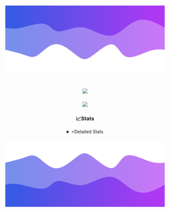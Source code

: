 ![Header](./header.png)
<div align="center">

<h1 align="center">
  <a href="https://git.io/typing-svg">
    <img src="https://readme-typing-svg.herokuapp.com/?lines=Hello,+There!+👋;This+is+chicho.;CEO+on+Hely+Development....;&center=true&size=25">
  </a>
</h1>
  
<p align="center">
  <img src="https://lanyard.cnrad.dev/api/852683595378196480" />
</p>

### 📈Stats
<details>
    <summary> ⚡Detailed Stats</summary>
    <br/>

<!--START_SECTION:waka-->
![Code Time](http://img.shields.io/badge/Code%20Time-341%20hrs%204%20mins-blue)

![Profile Views](http://img.shields.io/badge/Profile%20Views-1-blue)

**🐱 My GitHub Data** 

> 📦 42.6 kB Used in GitHub's Storage 
 > 
> 🏆 22 Contributions in the Year 2023
 > 
> 🚫 Not Opted to Hire
 > 
> 📜 7 Public Repositories 
 > 
> 🔑 9 Private Repositories 
 > 
**I'm a Night 🦉** 

```text
🌞 Morning                17 commits          ██░░░░░░░░░░░░░░░░░░░░░░░   06.59 % 
🌆 Daytime                30 commits          ███░░░░░░░░░░░░░░░░░░░░░░   11.63 % 
🌃 Evening                123 commits         ████████████░░░░░░░░░░░░░   47.67 % 
🌙 Night                  88 commits          █████████░░░░░░░░░░░░░░░░   34.11 % 
```
📅 **I'm Most Productive on Tuesday** 

```text
Monday                   19 commits          ██░░░░░░░░░░░░░░░░░░░░░░░   07.36 % 
Tuesday                  59 commits          ██████░░░░░░░░░░░░░░░░░░░   22.87 % 
Wednesday                47 commits          █████░░░░░░░░░░░░░░░░░░░░   18.22 % 
Thursday                 30 commits          ███░░░░░░░░░░░░░░░░░░░░░░   11.63 % 
Friday                   35 commits          ███░░░░░░░░░░░░░░░░░░░░░░   13.57 % 
Saturday                 23 commits          ██░░░░░░░░░░░░░░░░░░░░░░░   08.91 % 
Sunday                   45 commits          ████░░░░░░░░░░░░░░░░░░░░░   17.44 % 
```


📊 **This Week I Spent My Time On** 

```text
🕑︎ Time Zone: America/Argentina/Buenos_Aires

💬 Programming Languages: 
JavaScript               24 hrs 12 mins      █████████████████░░░░░░░░   66.10 % 
Python                   7 hrs 36 mins       █████░░░░░░░░░░░░░░░░░░░░   20.77 % 
HTML                     4 hrs 7 mins        ███░░░░░░░░░░░░░░░░░░░░░░   11.24 % 
Bash                     29 mins             ░░░░░░░░░░░░░░░░░░░░░░░░░   01.36 % 
XML                      11 mins             ░░░░░░░░░░░░░░░░░░░░░░░░░   00.50 % 

🔥 Editors: 
VS Code                  36 hrs 37 mins      █████████████████████████   100.00 % 

🐱‍💻 Projects: 
Unknown Project          32 hrs 47 mins      ██████████████████████░░░   89.53 % 
Coder                    3 hrs 47 mins       ███░░░░░░░░░░░░░░░░░░░░░░   10.37 % 
ocean-backend-v2         2 mins              ░░░░░░░░░░░░░░░░░░░░░░░░░   00.10 % 

💻 Operating System: 
Windows                  36 hrs 37 mins      █████████████████████████   100.00 % 
```

**I Mostly Code in JavaScript** 

```text
JavaScript               8 repos             █████████░░░░░░░░░░░░░░░░   34.78 % 
CSS                      4 repos             ████░░░░░░░░░░░░░░░░░░░░░   17.39 % 
HTML                     2 repos             ██░░░░░░░░░░░░░░░░░░░░░░░   08.70 % 
C#                       2 repos             ██░░░░░░░░░░░░░░░░░░░░░░░   08.70 % 
Batchfile                1 repo              █░░░░░░░░░░░░░░░░░░░░░░░░   04.35 % 
```




 Last Updated on 30/08/2023 09:11:52 UTC
<!--END_SECTION:waka-->
</details>

![Footer](./footer.png)
